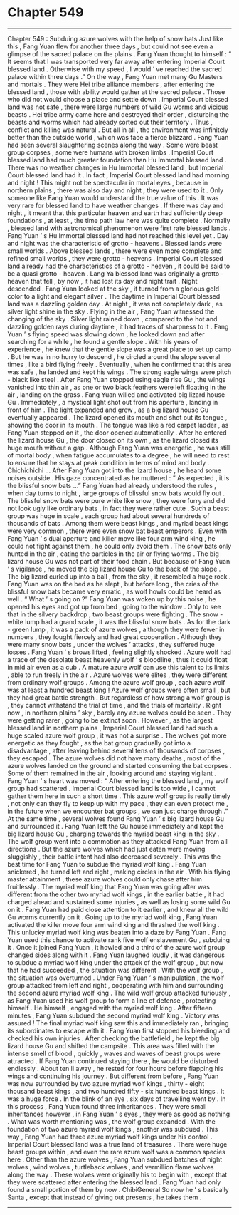
# Chapter 549


---

Chapter 549 : Subduing azure wolves with the help of snow bats
Just like this , Fang Yuan flew for another three days , but could not see even a glimpse of the sacred palace on the plains .
Fang Yuan thought to himself : “ It seems that I was transported very far away after entering Imperial Court blessed land . Otherwise with my speed , I would ’ ve reached the sacred palace within three days .”
On the way , Fang Yuan met many Gu Masters and mortals .
They were Hei tribe alliance members , after entering the blessed land , those with ability would gather at the sacred palace . Those who did not would choose a place and settle down .
Imperial Court blessed land was not safe , there were large numbers of wild Gu worms and vicious beasts .
Hei tribe army came here and destroyed their order , disturbing the beasts and worms which had already sorted out their territory .
Thus , conflict and killing was natural .
But all in all , the environment was infinitely better than the outside world , which was face a fierce blizzard .
Fang Yuan had seen several slaughtering scenes along the way . Some were beast group corpses , some were humans with broken limbs .
Imperial Court blessed land had much greater foundation than Hu Immortal blessed land . There was no weather changes in Hu Immortal blessed land , but Imperial Court blessed land had it .
In fact , Imperial Court blessed land had morning and night !
This might not be spectacular in mortal eyes , because in northern plains , there was also day and night , they were used to it .
Only someone like Fang Yuan would understand the true value of this .
It was very rare for blessed land to have weather changes . If there was day and night , it meant that this particular heaven and earth had sufficiently deep foundations , at least , the time path law here was quite complete .
Normally , blessed land with astronomical phenomenon were first rate blessed lands . Fang Yuan ’ s Hu Immortal blessed land had not reached this level yet .
Day and night was the characteristic of grotto - heavens .
Blessed lands were small worlds . Above blessed lands , there were even more complete and refined small worlds , they were grotto - heavens .
Imperial Court blessed land already had the characteristics of a grotto - heaven , it could be said to be a quasi grotto - heaven . Lang Ya blessed land was originally a grotto - heaven that fell , by now , it had lost its day and night trait .
Night descended .
Fang Yuan looked at the sky , it turned from a glorious gold color to a light and elegant silver .
The daytime in Imperial Court blessed land was a dazzling golden day . At night , it was not completely dark , as silver light shine in the sky .
Flying in the air , Fang Yuan witnessed the changing of the sky .
Silver light rained down , compared to the hot and dazzling golden rays during daytime , it had traces of sharpness to it .
Fang Yuan ’ s flying speed was slowing down , he looked down and after searching for a while , he found a gentle slope .
With his years of experience , he knew that the gentle slope was a great place to set up camp .
But he was in no hurry to descend , he circled around the slope several times , like a bird flying freely .
Eventually , when he confirmed that this area was safe , he landed and kept his wings .
The strong eagle wings were pitch - black like steel . After Fang Yuan stopped using eagle rise Gu , the wings vanished into thin air , as one or two black feathers were left floating in the air , landing on the grass .
Fang Yuan willed and activated big lizard house Gu .
Immediately , a mystical light shot out from his aperture , landing in front of him .
The light expanded and grew , as a big lizard house Gu eventually appeared .
The lizard opened its mouth and shot out its tongue , showing the door in its mouth .
The tongue was like a red carpet ladder , as Fang Yuan stepped on it , the door opened automatically . After he entered the lizard house Gu , the door closed on its own , as the lizard closed its huge mouth without a gap .
Although Fang Yuan was energetic , he was still of mortal body , when fatigue accumulates to a degree , he will need to rest to ensure that he stays at peak condition in terms of mind and body .
Chichichichi …
After Fang Yuan got into the lizard house , he heard some noises outside .
His gaze concentrated as he muttered : “ As expected , it is the blissful snow bats …”
Fang Yuan had already understood the rules , when day turns to night , large groups of blissful snow bats would fly out .
The blissful snow bats were pure white like snow , they were furry and did not look ugly like ordinary bats , in fact they were rather cute .
Such a beast group was huge in scale , each group had about several hundreds of thousands of bats . Among them were beast kings , and myriad beast kings were very common , there were even snow bat beast emperors .
Even with Fang Yuan ’ s dual aperture and killer move like four arm wind king , he could not fight against them , he could only avoid them .
The snow bats only hunted in the air , eating the particles in the air or flying worms . The big lizard house Gu was not part of their food chain . But because of Fang Yuan ’ s vigilance , he moved the big lizard house Gu to the back of the slope .
The big lizard curled up into a ball , from the sky , it resembled a huge rock .
Fang Yuan was on the bed as he slept , but before long , the cries of the blissful snow bats became very erratic , as wolf howls could be heard as well .
“ What ’ s going on ?” Fang Yuan was woken up by this noise , he opened his eyes and got up from bed , going to the window .
Only to see that in the silvery backdrop , two beast groups were fighting .
The snow - white lump had a grand scale , it was the blissful snow bats . As for the dark - green lump , it was a pack of azure wolves , although they were fewer in numbers , they fought fiercely and had great cooperation .
Although they were many snow bats , under the wolves ’ attacks , they suffered huge losses .
Fang Yuan ’ s brows lifted , feeling slightly shocked .
Azure wolf had a trace of the desolate beast heavenly wolf ’ s bloodline , thus it could float in mid air even as a cub . A mature azure wolf can use this talent to its limits , able to run freely in the air .
Azure wolves were elites , they were different from ordinary wolf groups . Among the azure wolf group , each azure wolf was at least a hundred beast king !
Azure wolf groups were often small , but they had great battle strength . But regardless of how strong a wolf group is , they cannot withstand the trial of time , and the trials of mortality .
Right now , in northern plains ’ sky , barely any azure wolves could be seen . They were getting rarer , going to be extinct soon .
However , as the largest blessed land in northern plains , Imperial Court blessed land had such a huge scaled azure wolf group , it was not a surprise .
The wolves got more energetic as they fought , as the bat group gradually got into a disadvantage , after leaving behind several tens of thousands of corpses , they escaped .
The azure wolves did not have many deaths , most of the azure wolves landed on the ground and started consuming the bat corpses . Some of them remained in the air , looking around and staying vigilant .
Fang Yuan ’ s heart was moved : “ After entering the blessed land , my wolf group had scattered . Imperial Court blessed land is too wide , I cannot gather them here in such a short time . This azure wolf group is really timely , not only can they fly to keep up with my pace , they can even protect me , in the future when we encounter bat groups , we can just charge through .”
At the same time , several wolves found Fang Yuan ’ s big lizard house Gu and surrounded it .
Fang Yuan left the Gu house immediately and kept the big lizard house Gu , charging towards the myriad beast king in the sky .
The wolf group went into a commotion as they attacked Fang Yuan from all directions .
But the azure wolves which had just eaten were moving sluggishly , their battle intent had also decreased severely . This was the best time for Fang Yuan to subdue the myriad wolf king .
Fang Yuan snickered , he turned left and right , making circles in the air . With his flying master attainment , these azure wolves could only chase after him fruitlessly .
The myriad wolf king that Fang Yuan was going after was different from the other two myriad wolf kings , in the earlier battle , it had charged ahead and sustained some injuries , as well as losing some wild Gu on it . Fang Yuan had paid close attention to it earlier , and knew all the wild Gu worms currently on it .
Going up to the myriad wolf king , Fang Yuan activated the killer move four arm wind king and thrashed the wolf king .
This unlucky myriad wolf king was beaten into a daze by Fang Yuan .
Fang Yuan used this chance to activate rank five wolf enslavement Gu , subduing it .
Once it joined Fang Yuan , it howled and a third of the azure wolf group changed sides along with it .
Fang Yuan laughed loudly , it was dangerous to subdue a myriad wolf king under the attack of the wolf group , but now that he had succeeded , the situation was different .
With the wolf group , the situation was overturned .
Under Fang Yuan ’ s manipulation , the wolf group attacked from left and right , cooperating with him and surrounding the second azure myriad wolf king .
The wild wolf group attacked furiously , as Fang Yuan used his wolf group to form a line of defense , protecting himself . He himself , engaged with the myriad wolf king .
After fifteen minutes , Fang Yuan subdued the second myriad wolf king .
Victory was assured !
The final myriad wolf king saw this and immediately ran , bringing its subordinates to escape with it .
Fang Yuan first stopped his bleeding and checked his own injuries . After checking the battlefield , he kept the big lizard house Gu and shifted the campsite .
This area was filled with the intense smell of blood , quickly , waves and waves of beast groups were attracted . If Fang Yuan continued staying there , he would be disturbed endlessly .
About ten li away , he rested for four hours before flapping his wings and continuing his journey .
But different from before , Fang Yuan was now surrounded by two azure myriad wolf kings , thirty - eight thousand beast kings , and two hundred fifty - six hundred beast kings . It was a huge force .
In the blink of an eye , six days of travelling went by .
In this process , Fang Yuan found three inheritances . They were small inheritances however , in Fang Yuan ’ s eyes , they were as good as nothing .
What was worth mentioning was , the wolf group expanded .
With the foundation of two azure myriad wolf kings , another was subdued . This way , Fang Yuan had three azure myriad wolf kings under his control .
Imperial Court blessed land was a true land of treasures . There were huge beast groups within , and even the rare azure wolf was a common species here .
Other than the azure wolves , Fang Yuan subdued batches of night wolves , wind wolves , turtleback wolves , and vermillion flame wolves along the way .
These wolves were originally his to begin with , except that they were scattered after entering the blessed land . Fang Yuan had only found a small portion of them by now .
ChibiGeneral So now he ’ s basically Santa , except that instead of giving out presents , he takes them .

---

